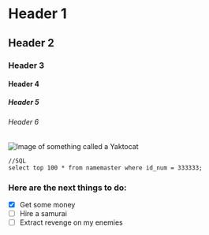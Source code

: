 # Header 1
## Header 2
### Header 3
#### Header 4 
##### Header 5
###### Header 6
![Image of something called a Yaktocat](https://octodex.github.com/images/yaktocat.png)
```
//SQL
select top 100 * from namemaster where id_num = 333333;
```
### Here are the next things to do: 
- [x] Get some money
- [ ] Hire a samurai
- [ ] Extract revenge on my enemies
